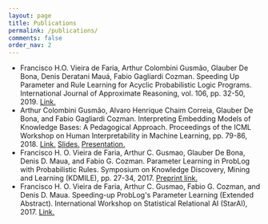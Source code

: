 ```yaml
---
layout: page
title: Publications
permalink: /publications/
comments: false
order_nav: 2
---
```


- Francisco H.O. Vieira de Faria, Arthur Colombini Gusmão, Glauber De Bona, Denis Deratani Mauá, Fabio Gagliardi Cozman. Speeding Up Parameter and Rule Learning for Acyclic Probabilistic Logic Programs. International Journal of Approximate Reasoning, vol. 106, pp. 32-50, 2019. [Link.](https://authors.elsevier.com/c/1YKsp,KD6ZJyfX)
- Arthur Colombini Gusmão, Alvaro Henrique Chaim Correia, Glauber De Bona, and Fabio Gagliardi Cozman. Interpreting Embedding Models of Knowledge Bases: A Pedagogical Approach. Proceedings of the ICML Workshop on Human Interpretability in Machine Learning, pp. 79-86, 2018. [Link.](https://arxiv.org/abs/1806.09504) [Slides.](http://arthurcgusmao.com/archive/whi2018-presentation.pdf) [Presentation.](https://www.youtube.com/watch?v=6mWbjcnb3Os)
- Francisco H. O. Vieira de Faria, Arthur C. Gusmao, Glauber De Bona, Denis D. Maua, and Fabio G. Cozman. Parameter Learning in ProbLog with Probabilistic Rules. Symposium on Knowledge Discovery, Mining and Learning (KDMILE), pp. 27-34, 2017. [Preprint link.](http://arthurcgusmao.com/archive/kdmile2017.pdf)
- Francisco H. O. Vieira de Faria, Arthur C. Gusmao, Fabio G. Cozman, and Denis D. Maua. Speeding-up ProbLog's Parameter Learning (Extended Abstract). International Workshop on Statistical Relational AI (StarAI), 2017. [Link.](https://arxiv.org/pdf/1707.08151)

